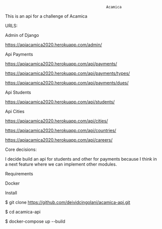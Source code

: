                                                   Acamica

This is an api for a challenge of Acamica

URLS:

Admin of Django

https://apiacamica2020.herokuapp.com/admin/

Api Payments

https://apiacamica2020.herokuapp.com/api/payments/

https://apiacamica2020.herokuapp.com/api/payments/types/

https://apiacamica2020.herokuapp.com/api/payments/dues/

Api Students

https://apiacamica2020.herokuapp.com/api/students/

Api Cities

https://apiacamica2020.herokuapp.com/api/cities/

https://apiacamica2020.herokuapp.com/api/countries/

https://apiacamica2020.herokuapp.com/api/careers/

Core decisions:

I decide build an api for students and other for payments because I think in a next feature where we can implement other modules.


Requirements

Docker

Install

$ git clone https://github.com/deividcingolani/acamica-api.git

$ cd acamica-api

$ docker-compose up --build
  
